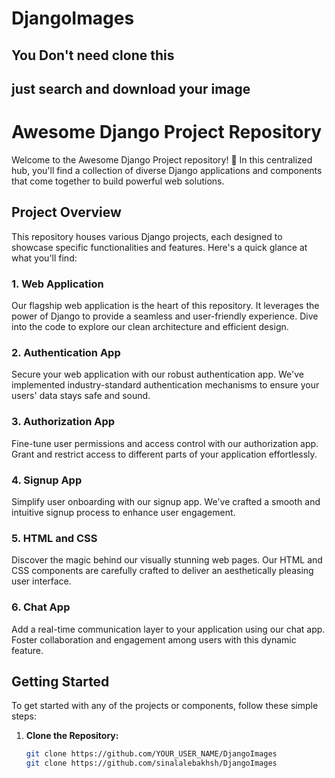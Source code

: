# DjangoImages

## You Don't need clone this
## just search and download your image

# Awesome Django Project Repository

Welcome to the Awesome Django Project repository! 🚀 In this centralized hub, you'll find a collection of diverse Django applications and components that come together to build powerful web solutions.

## Project Overview

This repository houses various Django projects, each designed to showcase specific functionalities and features. Here's a quick glance at what you'll find:

### 1. Web Application

Our flagship web application is the heart of this repository. It leverages the power of Django to provide a seamless and user-friendly experience. Dive into the code to explore our clean architecture and efficient design.

### 2. Authentication App

Secure your web application with our robust authentication app. We've implemented industry-standard authentication mechanisms to ensure your users' data stays safe and sound.

### 3. Authorization App

Fine-tune user permissions and access control with our authorization app. Grant and restrict access to different parts of your application effortlessly.

### 4. Signup App

Simplify user onboarding with our signup app. We've crafted a smooth and intuitive signup process to enhance user engagement.

### 5. HTML and CSS

Discover the magic behind our visually stunning web pages. Our HTML and CSS components are carefully crafted to deliver an aesthetically pleasing user interface.

### 6. Chat App

Add a real-time communication layer to your application using our chat app. Foster collaboration and engagement among users with this dynamic feature.

## Getting Started

To get started with any of the projects or components, follow these simple steps:

1. **Clone the Repository:**
   ```bash
   git clone https://github.com/YOUR_USER_NAME/DjangoImages
   git clone https://github.com/sinalalebakhsh/DjangoImages
   ```